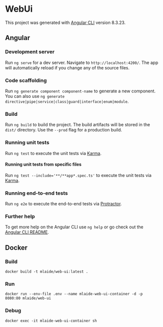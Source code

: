 # WebUi

This project was generated with [Angular CLI](https://github.com/angular/angular-cli) version 8.3.23.

## Angular

### Development server

Run `ng serve` for a dev server. Navigate to `http://localhost:4200/`. The app will automatically reload if you change any of the source files.

### Code scaffolding

Run `ng generate component component-name` to generate a new component. You can also use `ng generate directive|pipe|service|class|guard|interface|enum|module`.

### Build

Run `ng build` to build the project. The build artifacts will be stored in the `dist/` directory. Use the `--prod` flag for a production build.

### Running unit tests

Run `ng test` to execute the unit tests via [Karma](https://karma-runner.github.io).

#### Running unit tests from specific files

Run `ng test --include='**/**app*.spec.ts'` to execute the unit tests via [Karma](https://karma-runner.github.io).

### Running end-to-end tests

Run `ng e2e` to execute the end-to-end tests via [Protractor](http://www.protractortest.org/).

### Further help

To get more help on the Angular CLI use `ng help` or go check out the [Angular CLI README](https://github.com/angular/angular-cli/blob/master/README.md).

## Docker

### Build

`docker build -t mlaide/web-ui:latest .`

### Run

`docker run --env-file .env --name mlaide-web-ui-container -d -p 8080:80 mlaide/web-ui`

### Debug

`docker exec -it mlaide-web-ui-container sh`
